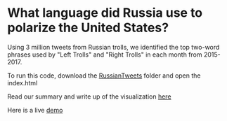 # What language did Russia use to polarize the United States?

Using 3 million tweets from Russian trolls, we identified the top two-word phrases used by "Left Trolls" and "Right Trolls" in each month from 2015-2017.

To run this code, download the [RussianTweets](https://github.com/tony-goss/Troll-Tweets-Viz/blob/master/RussianTweets) folder and open the index.html

Read our summary and write up of the visualization [here](https://github.com/tony-goss/Troll-Tweets-Viz/blob/master/RussianTweets/WriteUp.pdf)

Here is a live [demo](tweet-final-demo.gif)
